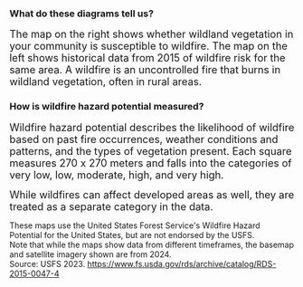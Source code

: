 

### What do these diagrams tell us?


<span style="font-size:18px;">The map on the right shows whether wildland vegetation in your community is susceptible to wildfire. The map on the left shows historical data from 2015 of wildfire risk for the same area. A wildfire is an uncontrolled fire that burns in wildland vegetation, often in rural areas.</span>


### How is wildfire hazard potential measured?


<span style="font-size:18px;">Wildfire hazard potential describes the likelihood of wildfire based on past fire occurrences, weather conditions and patterns, and the types of vegetation present. Each square measures 270 x 270 meters and falls into the categories of very low, low, moderate, high, and very high. </span>


<span style="font-size:18px;"> While wildfires can affect developed areas as well, they are treated as a separate category in the data.</span>


</span>These maps use the United States Forest Service's Wildfire Hazard Potential for the United States, but are not endorsed by the USFS. <br>
</span>Note that while the maps show data from different timeframes, the basemap and satellite imagery shown are from 2024. <br>
Source: USFS 2023. https://www.fs.usda.gov/rds/archive/catalog/RDS-2015-0047-4 </span>
